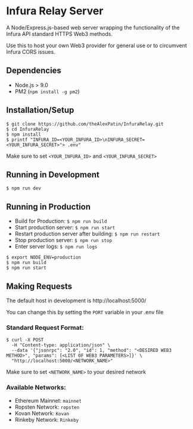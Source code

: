 # Infura Relay Server

A Node/Express.js-based web server wrapping the functionality of the Infura API standard HTTPS Web3 methods.

Use this to host your own Web3 provider for general use or to circumvent Infura CORS issues.

## Dependencies

- Node.js > 9.0
- PM2 (`npm install -g pm2`)

## Installation/Setup

```
$ git clone https://github.com/theAlexPatin/InfuraRelay.git
$ cd InfuraRelay
$ npm install
$ printf "INFURA_ID=<YOUR_INFURA_ID>\nINFURA_SECRET=<YOUR_INFURA_SECRET>"> .env"
```

Make sure to set `<YOUR_INFURA_ID>` and `<YOUR_INFURA_SECRET>`


## Running in Development

`$ npm run dev`

## Running in Production

- Build for Production: `$ npm run build`
- Start production server: `$ npm run start`
- Restart production server after building: `$ npm run restart`
- Stop production server: `$ npm run stop`
- Enter server logs: `$ npm run logs`

```
$ export NODE_ENV=production
$ npm run build
$ npm run start
```

## Making Requests

The default host in development is http://localhost:5000/

You can change this by setting the `PORT` variable in your .env file

### Standard Request Format:
```
$ curl -X POST
  -H "Content-type: application/json" \
  --data '{"jsonrpc": "2.0", "id": 1, "method": "<DESIRED WEB3 METHOD>", "params": [<LIST OF WEB3 PARAMETERS>]}' \
  "http://localhost:5000/<NETWORK_NAME>"
```

Make sure to set `<NETWORK_NAME>` to your desired network

### Available Networks:

- Ethereum Mainnet: `mainnet`
- Ropsten Network: `ropsten`
- Kovan Network: `Kovan`
- Rinkeby Network: `Rinkeby`
